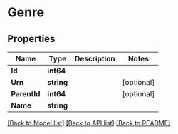 # Genre

## Properties

Name | Type | Description | Notes
------------ | ------------- | ------------- | -------------
**Id** | **int64** |  | 
**Urn** | **string** |  | [optional] 
**ParentId** | **int64** |  | [optional] 
**Name** | **string** |  | 

[[Back to Model list]](../README.md#documentation-for-models) [[Back to API list]](../README.md#documentation-for-api-endpoints) [[Back to README]](../README.md)


